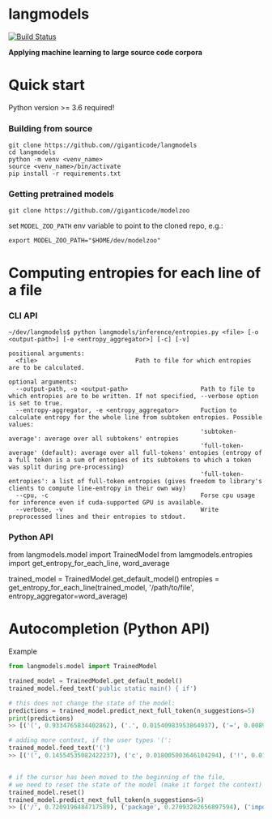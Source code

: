 # langmodels

[![Build Status](https://travis-ci.org/giganticode/langmodels.svg?branch=master)](https://travis-ci.org/giganticode/langmodels)

**Applying machine learning to large source code corpora**

# Quick start

Python version >= 3.6 required!

### Building from source

```
git clone https://github.com//giganticode/langmodels
cd langmodels
python -m venv <venv_name>
source <venv_name>/bin/activate
pip install -r requirements.txt
```

### Getting pretrained models

```
git clone https://github.com//giganticode/modelzoo
```

set `MODEL_ZOO_PATH` env variable to point to the cloned repo, e.g.:
```
export MODEL_ZOO_PATH="$HOME/dev/modelzoo"
```

# Computing entropies for each line of a file

### CLI API  
```
~/dev/langmodels$ python langmodels/inference/entropies.py <file> [-o <output-path>] [-e <entropy_aggregator>] [-c] [-v]

positional arguments:
  <file>                           Path to file for which entropies are to be calculated.

optional arguments:
  --output-path, -o <output-path>                    Path to file to which entropies are to be written. If not specified, --verbose option is set to true. 
  --entropy-aggregator, -e <entropy_aggregator>      Fuction to calculate entropy for the whole line from subtoken entropies. Possible values: 
                                                     'subtoken-average': average over all subtokens' entropies 
                                                     'full-token-average' (default): average over all full-tokens' entopies (entropy of a full token is a sum of entopies of its subtokens to which a token was split during pre-processing) 
                                                     'full-token-entropies': a list of full-token entropies (gives freedom to library's clients to compute line-entropy in their own way)
  --cpu, -c                                          Forse cpu usage for inference even if cuda-supported GPU is available.
  --verbose, -v                                      Write preprocessed lines and their entropies to stdout.
```

### Python API

from langmodels.model import TrainedModel
from lamgmodels.entropies import get_entropy_for_each_line, word_average

trained_model = TrainedModel.get_default_model()
entropies = get_entropy_for_each_line(trained_model, '/path/to/file', entropy_aggregator=word_average)


# Autocompletion (Python API)

Example

```python
from langmodels.model import TrainedModel

trained_model = TrainedModel.get_default_model()
trained_model.feed_text('public static main() { if')

# this does not change the state of the model:
predictions = trained_model.predict_next_full_token(n_suggestions=5)
print(predictions)
>> [('(', 0.9334765834402862), ('.', 0.01540983953864937), ('=', 0.008939018331858162), (',', 0.005372771784601065), ('the', 0.00309070517292041)]

# adding more context, if the user types '(':
trained_model.feed_text('(')
>> [('(', 0.14554535082422237), ('c', 0.018005003646104294), ('!', 0.01614662429123089)]


# if the cursor has been moved to the beginning of the file, 
# we need to reset the state of the model (make it forget the context)
trained_model.reset()
trained_model.predict_next_full_token(n_suggestions=5)
>> [('/', 0.7209196484717589), ('package', 0.27093282656897594), ('import', 0.0007366385365522241), ('.', 0.0005714365190590807), ('public', 0.0003926736567296)]

```